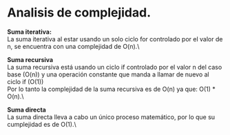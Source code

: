 # Analisis de complejidad.

**Suma iterativa:** \
La suma iterativa al estar usando un solo ciclo for controlado por el valor de n, se encuentra con una complejidad de O(n).\

**Suma recursiva**\
La suma recursiva está usando un ciclo if controlado por el valor n del caso base (O(n)) y una operación constante que manda a llamar de nuevo al ciclo if (O(1))\
Por lo tanto la complejidad de la suma recursiva es de O(n) ya que: O(1) * O(n).\

**Suma directa**\
La suma directa lleva a cabo un único proceso matemático, por lo que su cumplejidad es de O(1).\
